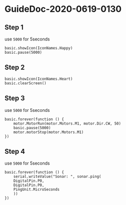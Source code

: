 # GuideDoc-2020-0619-0130

## Step 1

use ``5000`` for 5seconds

```blocks
basic.showIcon(IconNames.Happy)
basic.pause(5000)

```
## Step 2
```blocks
basic.showIcon(IconNames.Heart)
basic.clearScreen()
```
## Step 3

use ``5000`` for 5seconds

```blocks
basic.forever(function () {
    motor.MotorRun(motor.Motors.M1, motor.Dir.CW, 50)
    basic.pause(5000)
    motor.motorStop(motor.Motors.M1)
})
```
## Step 4

use ``5000`` for 5seconds

```blocks
basic.forever(function () {
    serial.writeValue("Sonar: ", sonar.ping(
    DigitalPin.P0,
    DigitalPin.P0,
    PingUnit.MicroSeconds
    ))
})
```